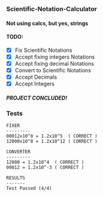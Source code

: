 ### Scientific-Notation-Calculator
#### Not using calcs, but yes, strings

#### TODO:
- [X] Fix Scientific Notations
- [X] Accept fixing integers Notations
- [X] Accept fixing decimal Notations
- [X] Convert to Scientific Notations
- [X] Accept Decimals
- [X] Accept Integers

##### PROJECT CONCLUDED!


### Tests
```
FIXER
---------
00012x10^8 = 1.2x10^5  ( CORRECT )
12000x10^8 = 1.2x10^12 ( CORRECT )

CONVERTER
---------
12000 = 1.2x10^4  ( CORRECT )
00012 = 1.2x10^-3 ( CORRECT )

RESULTS
-------
Test Passed (4/4)
```

